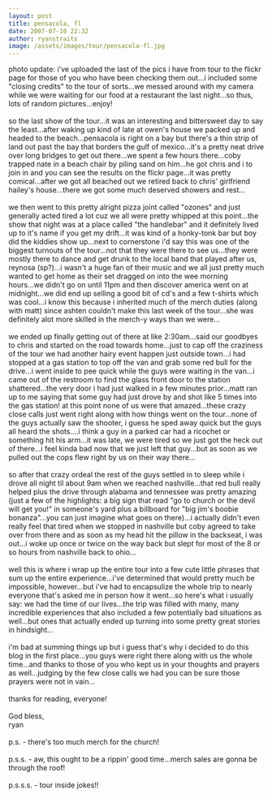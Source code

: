 ```yaml
---
layout: post
title: pensacola, fl
date: 2007-07-10 22:32
author: ryanstraits
image: /assets/images/tour/pensacola-fl.jpg
---
```

photo update: i've uploaded the last of the pics i have from tour to the flickr page for those of you who have been checking them out...i included some "closing credits" to the tour of sorts...we messed around with my camera while we were waiting for our food at a restaurant the last night...so thus, lots of random pictures...enjoy!<br /><br />so the last show of the tour...it was an interesting and bittersweet day to say the least...after waking up kind of late at owen's house we packed up and headed to the beach...pensacola is right on a bay but there's a thin strip of land out past the bay that borders the gulf of mexico...it's a pretty neat drive over long bridges to get out there...we spent a few hours there...coby trapped nate in a beach chair by piling sand on him...he got chris and i to join in and you can see the results on the flickr page...it was pretty comical...after we got all beached out we retired back to chris' girlfriend hailey's house...there we got some much deserved showers and rest...<br /><br />we then went to this pretty alright pizza joint called "ozones" and just generally acted tired a lot cuz we all were pretty whipped at this point...the show that night was at a place called "the handlebar" and it definitely lived up to it's name if you get my drift...it was kind of a honky-tonk bar but boy did the kiddies show up...next to cornerstone i'd say this was one of the biggest turnouts of the tour...not that they were there to see us...they were mostly there to dance and get drunk to the local band that played after us, reynosa (sp?)...i wasn't a huge fan of their music and we all just pretty much wanted to get home as their set dragged on into the wee morning hours...we didn't go on until 11pm and then discover america went on at midnight...we did end up selling a good bit of cd's and a few t-shirts which was cool...i know this because i inherited much of the merch duties (along with matt) since ashten couldn't make this last week of the tour...she was definitely alot more skilled in the merch-y ways than we were...<br /><br />we ended up finally getting out of there at like 2:30am...said our goodbyes to chris and started on the road towards home...just to cap off the craziness of the tour we had another hairy event happen just outside town...i had stopped at a gas station to top off the van and grab some red bull for the drive...i went inside to pee quick while the guys were waiting in the van...i came out of the restroom to find the glass front door to the station shattered...the very door i had just walked in a few minutes prior...matt ran up to me saying that some guy had just drove by and shot like 5 times into the gas station! at this point none of us were that amazed...these crazy close calls just went right along with how things went on the tour...none of the guys actually saw the shooter, i guess he sped away quick but the guys all heard the shots....i think a guy in a parked car had a ricochet or something hit his arm...it was late, we were tired so we just got the heck out of there...i feel kinda bad now that we just left that guy...but as soon as we pulled out the cops flew right by us on their way there...<br /><br />so after that crazy ordeal the rest of the guys settled in to sleep while i drove all night til about 9am when we reached nashville...that red bull really helped plus the drive through alabama and tennessee was pretty amazing (just a few of the highlights: a big sign that read "go to church or the devil will get you!" in someone's yard plus a billboard for "big jim's boobie bonanza"...you can just imagine what goes on there)...i actually didn't even really feel that tired when we stopped in nashville but coby agreed to take over from there and as soon as my head hit the pillow in the backseat, i was out...i woke up once or twice on the way back but slept for most of the 8 or so hours from nashville back to ohio...<br /><br />well this is where i wrap up the entire tour into a few cute little phrases that sum up the entire experience...i've determined that would pretty much be impossible, however...but i've had to encapsulize the whole trip to nearly everyone that's asked me in person how it went...so here's what i usually say: we had the time of our lives...the trip was filled with many, many incredible experiences that also included a few potentially bad situations as well...but ones that actually ended up turning into some pretty great stories in hindsight...<br /><br />i'm bad at summing things up but i guess that's why i decided to do this blog in the first place...you guys were right there along with us the whole time...and thanks to those of you who kept us in your thoughts and prayers as well...judging by the few close calls we had you can be sure those prayers were not in vain...<br /><br />thanks for reading, everyone!<br /><br />God bless,<br />ryan<br /><br />p.s. - there's too much merch for the church!<br /><br />p.s.s. - aw, this ought to be a rippin' good time...merch sales are gonna be through the roof!<br /><br />p.s.s.s. - tour inside jokes!!
